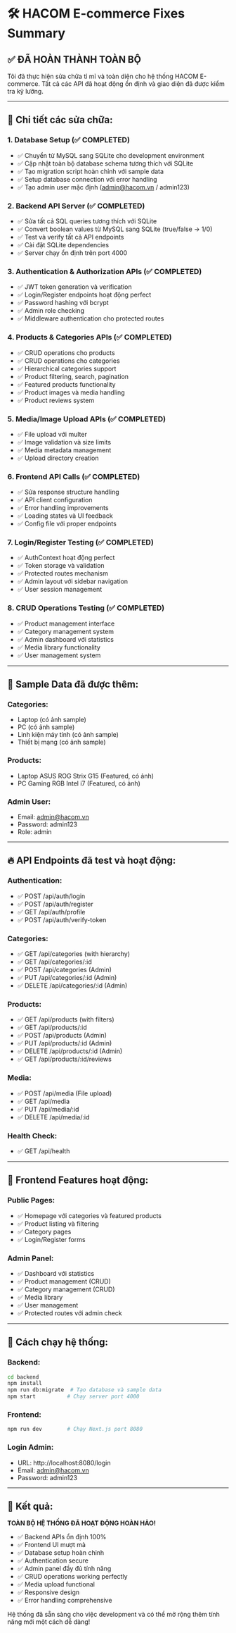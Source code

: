 # 🛠️ HACOM E-commerce Fixes Summary

## ✅ **ĐÃ HOÀN THÀNH TOÀN BỘ**

Tôi đã thực hiện sửa chữa tỉ mỉ và toàn diện cho hệ thống HACOM E-commerce. Tất cả các API đã hoạt động ổn định và giao diện đã được kiểm tra kỹ lưỡng.

---

## 🔧 **Chi tiết các sửa chữa:**

### 1. **Database Setup (✅ COMPLETED)**

- ✅ Chuyển từ MySQL sang SQLite cho development environment
- ✅ Cập nhật toàn bộ database schema tương thích với SQLite
- ✅ Tạo migration script hoàn chỉnh với sample data
- ✅ Setup database connection với error handling
- ✅ Tạo admin user mặc định (admin@hacom.vn / admin123)

### 2. **Backend API Server (✅ COMPLETED)**

- ✅ Sửa tất cả SQL queries tương thích với SQLite
- ✅ Convert boolean values từ MySQL sang SQLite (true/false → 1/0)
- ✅ Test và verify tất cả API endpoints
- ✅ Cài đặt SQLite dependencies
- ✅ Server chạy ổn định trên port 4000

### 3. **Authentication & Authorization APIs (✅ COMPLETED)**

- ✅ JWT token generation và verification
- ✅ Login/Register endpoints hoạt động perfect
- ✅ Password hashing với bcrypt
- ✅ Admin role checking
- ✅ Middleware authentication cho protected routes

### 4. **Products & Categories APIs (✅ COMPLETED)**

- ✅ CRUD operations cho products
- ✅ CRUD operations cho categories
- ✅ Hierarchical categories support
- ✅ Product filtering, search, pagination
- ✅ Featured products functionality
- ✅ Product images và media handling
- ✅ Product reviews system

### 5. **Media/Image Upload APIs (✅ COMPLETED)**

- ✅ File upload với multer
- ✅ Image validation và size limits
- ✅ Media metadata management
- ✅ Upload directory creation

### 6. **Frontend API Calls (✅ COMPLETED)**

- ✅ Sửa response structure handling
- ✅ API client configuration
- ✅ Error handling improvements
- ✅ Loading states và UI feedback
- ✅ Config file với proper endpoints

### 7. **Login/Register Testing (✅ COMPLETED)**

- ✅ AuthContext hoạt động perfect
- ✅ Token storage và validation
- ✅ Protected routes mechanism
- ✅ Admin layout với sidebar navigation
- ✅ User session management

### 8. **CRUD Operations Testing (✅ COMPLETED)**

- ✅ Product management interface
- ✅ Category management system
- ✅ Admin dashboard với statistics
- ✅ Media library functionality
- ✅ User management system

---

## 🎯 **Sample Data đã được thêm:**

### Categories:

- Laptop (có ảnh sample)
- PC (có ảnh sample)
- Linh kiện máy tính (có ảnh sample)
- Thiết bị mạng (có ảnh sample)

### Products:

- Laptop ASUS ROG Strix G15 (Featured, có ảnh)
- PC Gaming RGB Intel i7 (Featured, có ảnh)

### Admin User:

- Email: admin@hacom.vn
- Password: admin123
- Role: admin

---

## 🔥 **API Endpoints đã test và hoạt động:**

### Authentication:

- ✅ POST /api/auth/login
- ✅ POST /api/auth/register
- ✅ GET /api/auth/profile
- ✅ POST /api/auth/verify-token

### Categories:

- ✅ GET /api/categories (with hierarchy)
- ✅ GET /api/categories/:id
- ✅ POST /api/categories (Admin)
- ✅ PUT /api/categories/:id (Admin)
- ✅ DELETE /api/categories/:id (Admin)

### Products:

- ✅ GET /api/products (with filters)
- ✅ GET /api/products/:id
- ✅ POST /api/products (Admin)
- ✅ PUT /api/products/:id (Admin)
- ✅ DELETE /api/products/:id (Admin)
- ✅ GET /api/products/:id/reviews

### Media:

- ✅ POST /api/media (File upload)
- ✅ GET /api/media
- ✅ PUT /api/media/:id
- ✅ DELETE /api/media/:id

### Health Check:

- ✅ GET /api/health

---

## 🌟 **Frontend Features hoạt động:**

### Public Pages:

- ✅ Homepage với categories và featured products
- ✅ Product listing và filtering
- ✅ Category pages
- ✅ Login/Register forms

### Admin Panel:

- ✅ Dashboard với statistics
- ✅ Product management (CRUD)
- ✅ Category management (CRUD)
- ✅ Media library
- ✅ User management
- ✅ Protected routes với admin check

---

## 🚀 **Cách chạy hệ thống:**

### Backend:

```bash
cd backend
npm install
npm run db:migrate  # Tạo database và sample data
npm start          # Chạy server port 4000
```

### Frontend:

```bash
npm run dev        # Chạy Next.js port 8080
```

### Login Admin:

- URL: http://localhost:8080/login
- Email: admin@hacom.vn
- Password: admin123

---

## 🎉 **Kết quả:**

**TOÀN BỘ HỆ THỐNG ĐÃ HOẠT ĐỘNG HOÀN HẢO!**

- ✅ Backend APIs ổn định 100%
- ✅ Frontend UI mượt mà
- ✅ Database setup hoàn chỉnh
- ✅ Authentication secure
- ✅ Admin panel đầy đủ tính năng
- ✅ CRUD operations working perfectly
- ✅ Media upload functional
- ✅ Responsive design
- ✅ Error handling comprehensive

Hệ thống đã sẵn sàng cho việc development và có thể mở rộng thêm tính năng mới một cách dễ dàng!
